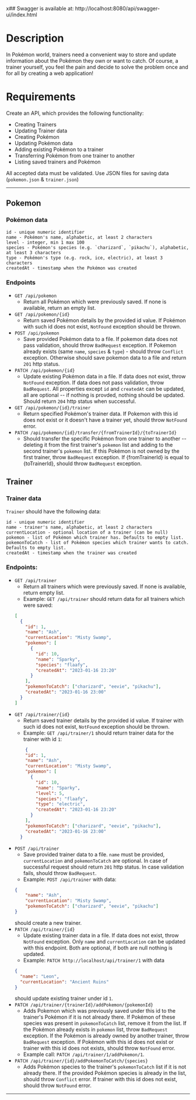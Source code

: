 x## Swagger is available at: http://localhost:8080/api/swagger-ui/index.html

# Description

In Pokémon world, trainers need a convenient way to store and update information about the Pokémon
they own or want to catch. Of course, a trainer yourself, you feel the pain and decide to solve the problem
once and for all by creating a web application!


# Requirements

Create an API, which provides the following functionality:

* Creating Trainers
* Updating Trainer data
* Creating Pokémon
* Updating Pokémon data
* Adding existing Pokémon to a trainer
* Transferring Pokémon from one trainer to another
* Listing saved trainers and Pokémon

All accepted data must be validated.
Use JSON files for saving data (`pokemon.json` & `trainer.json`)

------


## Pokemon

### Pokémon data

```
id - unique numeric identifier
name - Pokémon's name, alphabetic, at least 2 characters
level - integer, min 1 max 100
species - Pokémon's species (e.g. `charizard`, `pikachu`), alphabetic, at least 3 characters
type - Pokémon's type (e.g. rock, ice, electric), at least 3 characters
createdAt - timestamp when the Pokémon was created
```

### Endpoints

* `GET /api/pokemon`
  * Return all Pokémon which were previously saved. If none is available, return an empty list.
* `GET /api/pokemon/{id}`
  * Return saved Pokémon details by the provided id value. If Pokémon with such id does not exist,
    `NotFound` exception should be thrown.
* `POST /api/pokemon`
  * Save provided Pokémon data to a file. 
  If pokemon data does not pass validation, should throw `BadRequest` exception.
  If Pokemon already exists (same `name`, `species` & `type`) - should throw `Conflict` exception.
  Otherwise should save pokemon data to a file and return `201` http status.
* `PATCH /api/pokemon/{id}`
  * Update existing Pokémon data in a file.
  If data does not exist, throw `NotFound` exception.
  If data does not pass validation, throw `BadRequest`.
  All properties except `id` and `createdAt` can be updated, all are optional -- if nothing is provded, nothing should be updated.
  Should return `204` http status when successful.  
* `GET /api/pokemon/{id}/trainer`
  * Return specified Pokémon's trainer data. If Pokemon with this id does not exist or it doesn't have a trainer yet, 
  should throw `NotFound` error.
* `PATCH /api/pokemon/{id}/transfer/{fromTrainerId}/{toTrainerId}`
  * Should transfer the specific Pokémon from one trainer to another -- deleting it from the first trainer's `pokemon` list 
  and adding to the second trainer's `pokemon` list. 
  If this Pokémon is not owned by the first trainer, throw `BadRequest` exception.
  If {fromTrainerId} is equal to {toTrainerId}, should throw `BadRequest` exception.

## Trainer

### Trainer data
`Trainer` should have the following data:
```
id - unique numeric identifier
name - trainer's name, alphabetic, at least 2 characters
currentLocation - optional location of a trainer (can be null)
pokemon - list of Pokémon which trainer has. Defaults to empty list.
pokemonToCatch - list of Pokémon species which trainer wants to catch. Defaults to empty list.
createdAt - timestamp when the trainer was created
```


### Endpoints:

* `GET /api/trainer`
  * Return all trainers which were previously saved. If none is available, return empty list.
  * Example: `GET /api/trainer` should return data for all trainers which were saved:
  ```json
  [
    {
      "id": 1,
      "name": "Ash",
      "currentLocation": "Misty Swamp",
      "pokemon": [
        {
          "id": 10,
          "name": "Sparky",
          "species": "flaafy",
          "createdAt": "2023-01-16 23:20"
        }
      ],
      "pokemonToCatch": ["charizard", "eevie", "pikachu"],
      "createdAt": "2023-01-16 23:00"
    }
  ]
  ```
* `GET /api/trainer/{id}`
  * Return saved trainer details by the provided id value. If trainer with such id does not exist,
  `NotFound` exception should be thrown.
  * Example: `GET /api/trainer/1` should return trainer data for the trainer with id `1`:
  ```json
      {
      "id": 1,
      "name": "Ash",
      "currentLocation": "Misty Swamp",
      "pokemon": [
        {
          "id": 10,
          "name": "Sparky",
          "level": 5,
          "species": "flaafy",
          "type": "electric",
          "createdAt": "2023-01-16 23:20"
        }
      ],
      "pokemonToCatch": ["charizard", "eevie", "pikachu"],
      "createdAt": "2023-01-16 23:00"
    }
  ```
* `POST /api/trainer`
  * Save provided trainer data to a file. `name` must be provided, `currentLocation` and `pokemonToCatch` are optional.
  In case of successful request should return `201` http status. In case validation fails, should throw `BadRequest`.
  * Example: `POST /api/trainer` with data:
  ```json
  {
      "name": "Ash",
      "currentLocation": "Misty Swamp",
      "pokemonToCatch": ["charizard", "eevie", "pikachu"]
  }
  ```
  should create a new trainer.
* `PATCH /api/trainer/{id}`
  * Update existing trainer data in a file. If data does not exist, throw `NotFound` exception.
  Only `name` and `currentLocation` can be updated with this endpoint. Both are optional, if both are null nothing is updated.
  * Example: `PATCH http://localhost/api/trainer/1` with data
  ```json
  {
    "name": "Leon",
    "currentLocation": "Ancient Ruins"
  }
  ```
  should update existing trainer under id `1`.
* `PATCH /api/trainer/{trainerId}/addPokemon/{pokemonId}`
  * Adds Pokemon which was previously saved under this id to the trainer's Pokémon if it is not already there.
  If Pokémon of these species was present in `pokemonToCatch` list, remove it from the list.
  If the Pokémon already exists in `pokemon` list, throw `BadRequest` exception.
  If the Pokémon is already owned by another trainer, throw `BadRequest` exception.
  If Pokémon with this id does not exist or trainer with this id does not exists, should throw `NotFound` error.
  * Example call: `PATCH /api/trainer/1/addPokemon/1`.
* `PATCH /api/trainer/{id}/addPokemonToCatch/{species}`
  * Adds Pokémon species to the trainer's `pokemonToCatch` list if it is not already there.
  If the provided Pokémon species is already in the list, should throw `Conflict` error.
  If trainer with this id does not exist, should throw `NotFound` error.

------
